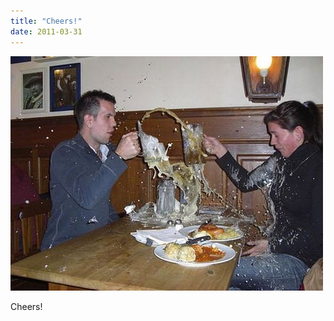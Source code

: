 ```yaml
---
title: "Cheers!"
date: 2011-03-31
---
```


![2011-03-31-9xrrp2os.jpeg](/images/2011-03-31-9xrrp2os.jpeg)

Cheers!